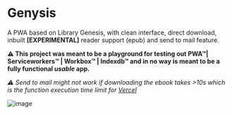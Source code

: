 # Genysis
A PWA based on Library Genesis, with clean interface, direct download, inbuilt **[EXPERIMENTAL]** reader support (epub) and send to mail feature.

**⚠ This project was meant to be a playground for testing out PWA™| Serviceworkers™ | Workbox™ | Indexdb™ and in no way is meant to be a fully functional *usable* app.**

*⚠ Send to mail might not work if downloading the ebook takes >10s which is the function execution time limit for [Vercel](https://vercel.com/docs/platform/limits#serverless-function-execution-timeout)*

![image](https://user-images.githubusercontent.com/27387245/119275880-3ac1cc80-bc35-11eb-9a8f-52140efe02f3.png)
